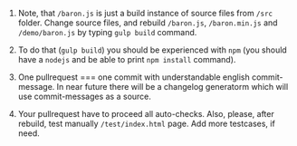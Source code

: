 1. Note, that `/baron.js` is just a build instance of source files from `/src` folder. Change source files, and rebuild `/baron.js`, `/baron.min.js` and `/demo/baron.js` by typing `gulp build` command.

2. To do that (`gulp build`) you should be experienced with `npm` (you should have a `nodejs` and be able to print `npm install` command).

3. One pullrequest === one commit with understandable english commit-message. In near future there will be a changelog generatorm which will use commit-messages as a source.

4. Your pullrequest have to proceed all auto-checks. Also, please, after rebuild, test manually `/test/index.html` page. Add more testcases, if need.
